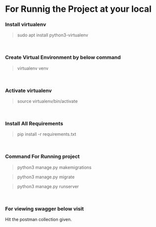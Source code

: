 # For Runnig the Project at your local

### Install virtualenv
> sudo apt install python3-virtualenv

<br>

### Create Virtual Environment by below command
> virtualenv venv

<br>

### Activate virtualenv
> source virtualenv/bin/activate

<br>

### Install All Requirements
> pip install -r requirements.txt


<br>

### Command For Running project
> python3 manage.py makemigrations

> python3 manage.py migrate

> python3 manage.py runserver

<br>

### For viewing swagger below visit  
Hit the postman collection given.
